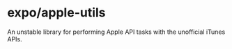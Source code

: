 # expo/apple-utils

An unstable library for performing Apple API tasks with the unofficial iTunes APIs.
